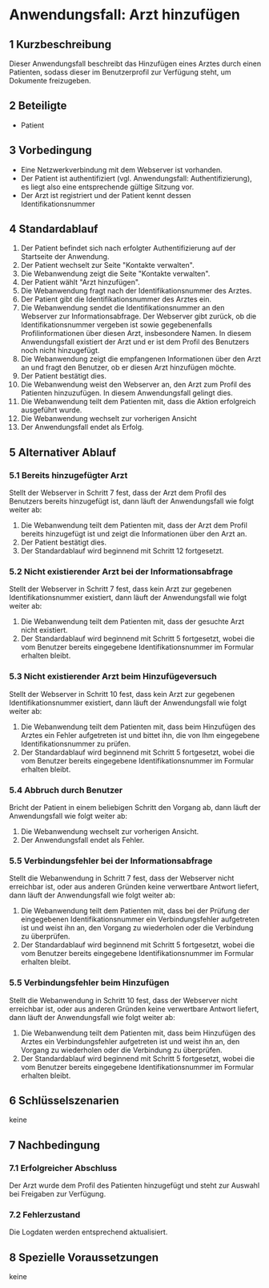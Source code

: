 # Anwendungsfall: Arzt hinzufügen

## 1 Kurzbeschreibung
Dieser Anwendungsfall beschreibt das Hinzufügen eines Arztes durch einen Patienten, sodass dieser im Benutzerprofil zur Verfügung steht, um Dokumente freizugeben.

## 2 Beteiligte
- Patient

## 3 Vorbedingung
- Eine Netzwerkverbindung mit dem Webserver ist vorhanden.
- Der Patient ist authentifiziert (vgl. Anwendungsfall: Authentifizierung), es liegt also eine entsprechende gültige Sitzung vor.
- Der Arzt ist registriert und der Patient kennt dessen Identifikationsnummer

## 4 Standardablauf
1. Der Patient befindet sich nach erfolgter Authentifizierung auf der Startseite der Anwendung.
2. Der Patient wechselt zur Seite "Kontakte verwalten".
3. Die Webanwendung zeigt die Seite "Kontakte verwalten".
4. Der Patient wählt "Arzt hinzufügen".
5. Die Webanwendung fragt nach der Identifikationsnummer des Arztes.
6. Der Patient gibt die Identifikationsnummer des Arztes ein.
7. Die Webanwendung sendet die Identifikationsnummer an den Webserver zur Informationsabfrage. Der Webserver gibt zurück, ob die Identifikationsnummer vergeben ist sowie gegebenenfalls Profilinformationen über diesen Arzt, insbesondere Namen. In diesem Anwendungsfall existiert der Arzt und er ist dem Profil des Benutzers noch nicht hinzugefügt.
8. Die Webanwendung zeigt die empfangenen Informationen über den Arzt an und fragt den Benutzer, ob er diesen Arzt hinzufügen möchte.
9. Der Patient bestätigt dies.
10. Die Webanwendung weist den Webserver an, den Arzt zum Profil des Patienten hinzuzufügen. In diesem Anwendungsfall gelingt dies.
11. Die Webanwendung teilt dem Patienten mit, dass die Aktion erfolgreich ausgeführt wurde.
12. Die Webanwendung wechselt zur vorherigen Ansicht
13. Der Anwendungsfall endet als Erfolg.

## 5 Alternativer Ablauf

### 5.1 Bereits hinzugefügter Arzt
Stellt der Webserver in Schritt 7 fest, dass der Arzt dem Profil des Benutzers bereits hinzugefügt ist, dann läuft der Anwendungsfall wie folgt weiter ab:
1. Die Webanwendung teilt dem Patienten mit, dass der Arzt dem Profil bereits hinzugefügt ist und zeigt die Informationen über den Arzt an.
2. Der Patient bestätigt dies.
3. Der Standardablauf wird beginnend mit Schritt 12 fortgesetzt.

### 5.2 Nicht existierender Arzt bei der Informationsabfrage
Stellt der Webserver in Schritt 7 fest, dass kein Arzt zur gegebenen Identifikationsnummer existiert, dann läuft der Anwendungsfall wie folgt weiter ab:
1. Die Webanwendung teilt dem Patienten mit, dass der gesuchte Arzt nicht existiert.
2. Der Standardablauf wird beginnend mit Schritt 5 fortgesetzt, wobei die vom Benutzer bereits eingegebene Identifikationsnummer im Formular erhalten bleibt.

### 5.3 Nicht existierender Arzt beim Hinzufügeversuch
Stellt der Webserver in Schritt 10 fest, dass kein Arzt zur gegebenen Identifikationsnummer existiert, dann läuft der Anwendungsfall wie folgt weiter ab:
1. Die Webanwendung teilt dem Patienten mit, dass beim Hinzufügen des Arztes ein Fehler aufgetreten ist und bittet ihn, die von Ihm eingegebene Identifikationsnummer zu prüfen.
2. Der Standardablauf wird beginnend mit Schritt 5 fortgesetzt, wobei die vom Benutzer bereits eingegebene Identifikationsnummer im Formular erhalten bleibt.

### 5.4 Abbruch durch Benutzer
Bricht der Patient in einem beliebigen Schritt den Vorgang ab, dann läuft der Anwendungsfall wie folgt weiter ab:
1. Die Webanwendung wechselt zur vorherigen Ansicht.
2. Der Anwendungsfall endet als Fehler.

### 5.5 Verbindungsfehler bei der Informationsabfrage
Stellt die Webanwendung in Schritt 7 fest, dass der Webserver nicht erreichbar ist, oder aus anderen Gründen keine verwertbare Antwort liefert, dann läuft der Anwendungsfall wie folgt weiter ab:
1. Die Webanwendung teilt dem Patienten mit, dass bei der Prüfung der eingegebenen Identifikationsnummer ein Verbindungsfehler aufgetreten ist und weist ihn an, den Vorgang zu wiederholen oder die Verbindung zu überprüfen.
2. Der Standardablauf wird beginnend mit Schritt 5 fortgesetzt, wobei die vom Benutzer bereits eingegebene Identifikationsnummer im Formular erhalten bleibt.

### 5.5 Verbindungsfehler beim Hinzufügen
Stellt die Webanwendung in Schritt 10 fest, dass der Webserver nicht erreichbar ist, oder aus anderen Gründen keine verwertbare Antwort liefert, dann läuft der Anwendungsfall wie folgt weiter ab:
1. Die Webanwendung teilt dem Patienten mit, dass beim Hinzufügen des Arztes ein Verbindungsfehler aufgetreten ist und weist ihn an, den Vorgang zu wiederholen oder die Verbindung zu überprüfen.
2. Der Standardablauf wird beginnend mit Schritt 5 fortgesetzt, wobei die vom Benutzer bereits eingegebene Identifikationsnummer im Formular erhalten bleibt.

## 6 Schlüsselszenarien
keine

## 7 Nachbedingung

### 7.1 Erfolgreicher Abschluss
Der Arzt wurde dem Profil des Patienten hinzugefügt und steht zur Auswahl bei Freigaben zur Verfügung.

### 7.2 Fehlerzustand
Die Logdaten werden entsprechend aktualisiert.

## 8 Spezielle Voraussetzungen
keine
